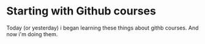 # Starting with Github courses

Today (or yesterday) i began learning these things about githb courses. And now i'm doing them.
